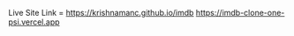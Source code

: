 Live Site Link = https://krishnamanc.github.io/imdb
                 https://imdb-clone-one-psi.vercel.app

